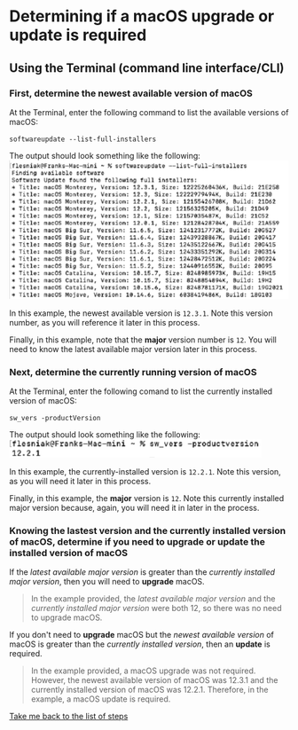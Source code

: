 # Determining if a macOS **upgrade** or **update** is required

## Using the Terminal (command line interface/CLI)

### First, determine the newest available version of macOS

At the Terminal, enter the following command to list the available versions of macOS:

    softwareupdate --list-full-installers

The output should look something like the following:
![softwareupdate --list-full-installers shows the available versions of macOS](/docs/list_available_versions_of_macOS_in_Terminal.png)

In this example, the newest available version is `12.3.1`.
Note this version number, as you will reference it later in this process.

Finally, in this example, note that the **major** version number is `12`.
You will need to know the latest available major version later in this process.

### Next, determine the currently running version of macOS

At the Terminal, enter the following comand to list the currently installed version of macOS:

    sw_vers -productVersion

The output should look something like the following:
![sw_vers -productVersion shows the currently-installed version of macOS](/docs/show_currently_installed_version_of_macOS_in_Terminal.png)

In this example, the currently-installed version is `12.2.1`.
Note this version, as you will need it later in this process.

Finally, in this example, the **major** version is `12`.
Note this currently installed major version because, again, you will need it in later in the process.

### Knowing the lastest version and the currently installed version of macOS, determine if you need to **upgrade** or **update** the installed version of macOS

If the *latest available major version* is greater than the *currently installed major version*, then you will need to **upgrade** macOS.

 > In the example provided, the *latest available major version* and the *currently installed major version* were both 12, so there was no need to upgrade macOS.

If you don't need to **upgrade** macOS but the *newest available version* of macOS is greater than the *currently installed version*, then an **update** is required.

> In the example provided, a macOS upgrade was not required.
However, the newest available version of macOS was 12.3.1 and the currently installed version of macOS was 12.2.1.
Therefore, in the example, a macOS update is required.

[Take me back to the list of steps](../README.md)
